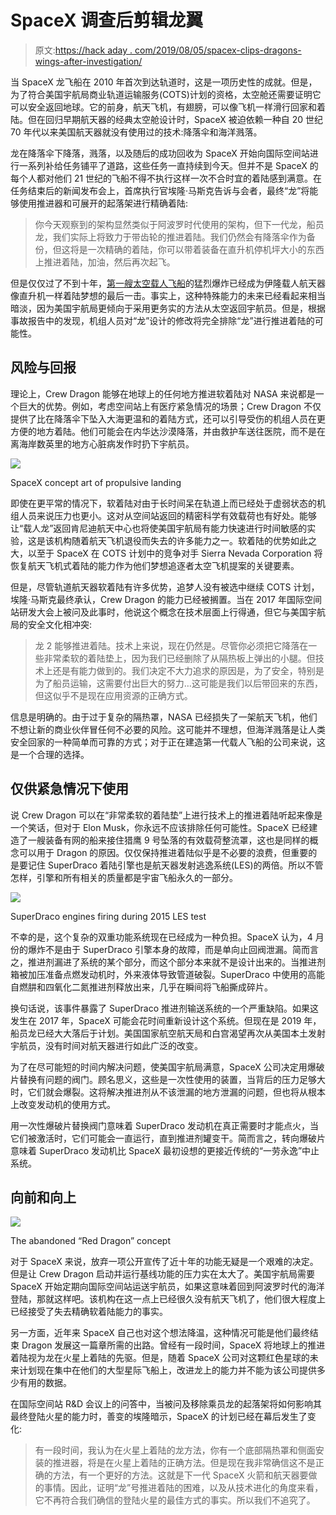 # SpaceX 调查后剪辑龙翼

> 原文:[https://hack aday . com/2019/08/05/spacex-clips-dragons-wings-after-investigation/](https://hackaday.com/2019/08/05/spacex-clips-dragons-wings-after-investigation/)

当 SpaceX 龙飞船在 2010 年首次到达轨道时，这是一项历史性的成就。但是，为了符合美国宇航局商业轨道运输服务(COTS)计划的资格，太空舱还需要证明它可以安全返回地球。它的前身，航天飞机，有翅膀，可以像飞机一样滑行回家和着陆。但在回归早期航天器的经典太空舱设计时，SpaceX 被迫依赖一种自 20 世纪 70 年代以来美国航天器就没有使用过的技术:降落伞和海洋溅落。

龙在降落伞下降落，溅落，以及随后的成功回收为 SpaceX 开始向国际空间站进行一系列补给任务铺平了道路，这些任务一直持续到今天。但并不是 SpaceX 的每个人都对他们 21 世纪的飞船不得不执行这样一次不合时宜的着陆感到满意。在任务结束后的新闻发布会上，首席执行官埃隆·马斯克告诉与会者，最终“龙”将能够使用推进器和可展开的起落架进行精确着陆:

> 你今天观察到的架构显然类似于阿波罗时代使用的架构，但下一代龙，船员龙，我们实际上将致力于带齿轮的推进着陆。我们仍然会有降落伞作为备份，但这将是一次精确的着陆，你可以带着装备在直升机停机坪大小的东西上推进着陆，加油，然后再次起飞。

但是仅仅过了不到十年，[第一艘太空载人飞船](https://blogs.nasa.gov/commercialcrew/2019/05/28/nasa-provides-update-on-spacex-crew-dragon-static-fire-investigation/)的猛烈爆炸已经成为伊隆载人航天器像直升机一样着陆梦想的最后一击。事实上，这种特殊能力的未来已经看起来相当暗淡，因为美国宇航局更倾向于采用更务实的方法从太空返回宇航员。但是，根据事故报告中的发现，机组人员对“龙”设计的修改将完全排除“龙”进行推进着陆的可能性。

## 风险与回报

理论上，Crew Dragon 能够在地球上的任何地方推进软着陆对 NASA 来说都是一个巨大的优势。例如，考虑空间站上有医疗紧急情况的场景；Crew Dragon 不仅提供了比在降落伞下坠入大海更温和的着陆方式，还可以引导受伤的机组人员在更方便的地方着陆。他们可能会在内华达沙漠降落，并由救护车送往医院，而不是在离海岸数英里的地方心脏病发作时扔下宇航员。

[![](../Images/050b36aac6f25acb259b6733beefcfa0.png)](https://hackaday.com/wp-content/uploads/2019/07/dragonlanding_concept.jpg)

SpaceX concept art of propulsive landing

即使在更平常的情况下，软着陆对由于长时间呆在轨道上而已经处于虚弱状态的机组人员来说压力也更小。这对从空间站返回的精密科学有效载荷也有好处。能够让“载人龙”返回肯尼迪航天中心也将使美国宇航局有能力快速进行时间敏感的实验，这是该机构随着航天飞机退役而失去的许多能力之一。软着陆的优势如此之大，以至于 SpaceX 在 COTS 计划中的竞争对手 Sierra Nevada Corporation 将恢复航天飞机式着陆的能力作为他们梦想追逐者太空飞机提案的关键要素。

但是，尽管轨道航天器软着陆有许多优势，追梦人没有被选中继续 COTS 计划，埃隆·马斯克最终承认，Crew Dragon 的能力已经被搁置。当在 2017 年国际空间站研发大会上被问及此事时，他说这个概念在技术层面上行得通，但它与美国宇航局的安全文化相冲突:

> 龙 2 能够推进着陆。技术上来说，现在仍然是。尽管你必须把它降落在一些非常柔软的着陆垫上，因为我们已经删除了从隔热板上弹出的小腿。但技术上还是有能力做到的。我们决定不大力追求的原因是，为了安全，特别是为了船员运输，这需要付出巨大的努力…这可能是我们以后带回来的东西，但这似乎不是现在应用资源的正确方式。

信息是明确的。由于过于复杂的隔热罩，NASA 已经损失了一架航天飞机，他们不想让新的商业伙伴冒任何不必要的风险。这可能并不理想，但海洋溅落是让人类安全回家的一种简单而可靠的方式；对于正在建造第一代载人飞船的公司来说，这是一个合理的选择。

## 仅供紧急情况下使用

说 Crew Dragon 可以在“非常柔软的着陆垫”上进行技术上的推进着陆听起来像是一个笑话，但对于 Elon Musk，你永远不应该排除任何可能性。SpaceX 已经建造了一艘装备有网的船来接住猎鹰 9 号坠落的有效载荷整流罩，这也是同样的概念可以用于 Dragon 的原因。仅仅保持推进着陆似乎是不必要的浪费，但重要的是要记住 SuperDraco 着陆引擎也是航天器发射逃逸系统(LES)的两倍。所以不管怎样，引擎和所有相关的质量都是宇宙飞船永久的一部分。

[![](../Images/adfb2fb0ccfe9fe598b594f7daa00435.png)](https://hackaday.com/wp-content/uploads/2019/07/dragonlanding_abort.jpg)

SuperDraco engines firing during 2015 LES test

不幸的是，这个复杂的双重功能系统现在已经成为一种负担。SpaceX 认为，4 月份的爆炸不是由于 SuperDraco 引擎本身的故障，而是单向止回阀泄漏。简而言之，推进剂漏进了系统的某个部分，而这个部分本来就不是设计出来的。当推进剂箱被加压准备点燃发动机时，外来液体导致管道破裂。SuperDraco 中使用的高能自燃肼和四氧化二氮推进剂释放出来，几乎在瞬间将飞船撕成碎片。

换句话说，该事件暴露了 SuperDraco 推进剂输送系统的一个严重缺陷。如果这发生在 2017 年，SpaceX 可能会花时间重新设计这个系统。但现在是 2019 年，船员龙已经大大落后于计划。美国国家航空航天局和白宫渴望再次从美国本土发射宇航员，没有时间对航天器进行如此广泛的改变。

为了在尽可能短的时间内解决问题，使美国宇航局满意，SpaceX 公司决定用爆破片替换有问题的阀门。顾名思义，这些是一次性使用的装置，当背后的压力足够大时，它们就会爆裂。这将解决推进剂从不该泄漏的地方泄漏的问题，但也将从根本上改变发动机的使用方式。

用一次性爆破片替换阀门意味着 SuperDraco 发动机在真正需要时才能点火，当它们被激活时，它们可能会一直运行，直到推进剂罐变干。简而言之，转向爆破片意味着 SuperDraco 发动机比 SpaceX 最初设想的更接近传统的“一劳永逸”中止系统。

## 向前和向上

[![](../Images/2c9b8dafc4ed2233fc14646309194880.png)](https://hackaday.com/wp-content/uploads/2019/07/dragonlanding_mars.jpg)

The abandoned “Red Dragon” concept

对于 SpaceX 来说，放弃一项公开宣传了近十年的功能无疑是一个艰难的决定。但是让 Crew Dragon 启动并运行基线功能的压力实在太大了。美国宇航局需要 SpaceX 开始定期向国际空间站运送宇航员，如果这意味着回到阿波罗时代的海洋登陆，那就这样吧。该机构在这一点上已经很久没有航天飞机了，他们很大程度上已经接受了失去精确软着陆能力的事实。

另一方面，近年来 SpaceX 自己也对这个想法降温，这种情况可能是他们最终结束 Dragon 发展这一篇章所需的出路。曾经有一段时间，SpaceX 将地球上的推进着陆视为龙在火星上着陆的先驱。但是，随着 SpaceX 公司对这颗红色星球的未来计划现在集中在他们的大型星际飞船上，改进龙上的能力并不能为该公司提供多少有用的数据。

在国际空间站 R&D 会议上的问答中，当被问及移除乘员龙的起落架将如何影响其最终登陆火星的能力时，善变的埃隆暗示，SpaceX 的计划已经在幕后发生了变化:

> 有一段时间，我认为在火星上着陆的龙方法，你有一个底部隔热罩和侧面安装的推进器，将是在火星上着陆的正确方法。但是现在我非常确信这不是正确的方法，有一个更好的方法。这就是下一代 SpaceX 火箭和航天器要做的事情。因此，证明“龙”号推进着陆的困难，以及从技术进化的角度来看，它不再符合我们确信的登陆火星的最佳方式的事实。所以我们不追究了。